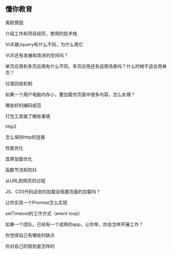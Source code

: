## 懂你教育

离职原因

介绍工作和项目经历，使用的技术栈

VUE跟Jquery有什么不同，为什么用它

VUE还有发展和改进的空间吗？

单页应用和多页应用有什么不同，多页应用还有适用场景吗？什么时候不适合用单页？

垃圾回收机制

如果一个用户电脑内存小，要加载你页面中很多内容，怎么处理？

哪些好的编码规范

打包工具做了哪些事情

http2

怎么保持http的连接

性能优化

首屏加载优化

函数节流和防抖

从URL到网页的过程

JS、CSS代码这些的加载会阻塞页面的加载吗？

让你实现一个Promise怎么实现

setTimeout的工作方式（event loop）

如果一个团队，已经有一个成熟的app，让你带，你会怎样开展工作？

你觉得自己有哪些的缺点

你对自己的规划是怎样的

